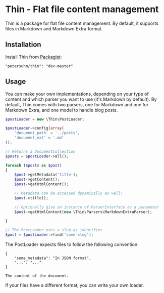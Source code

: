 # Thin - Flat file content management

Thin is a package for flat file content management. By default, it supports
files in Markdown and Markdown Extra format.

## Installation

Install Thin from [Packagist](https://packagist.org/packages/petersuhm/thin):

```
"petersuhm/thin": "dev-master"
```

## Usage

You can make your own implementations, depending on your type of content and
which parser you want to use (it's Markdown by default). By default, Thin comes
with two parsers, one for Markdown and one for Markdown Extra, and one model to
handle blog posts.

```php
$postLoader = new \Thin\PostLoader;

$postLoader->config(array(
    'document_path' = '../posts',
    'document_ext' = '.md'
));

// Returns a DocumentCollection
$posts = $postLoader->all();

foreach ($posts as $post)
{
    $post->getMetadata('title');
    $post->getContent();
    $post->getHtmlContent();

    // Metadata can be accessed dynamically as well:
    $post->title();

    // Optionally give an instance of ParserInterface as a parameter
    $post->getHtmlContent(new \Thin\Parsers\MarkdownExtraParser);

}

// The PostLoader uses a slug as identifier
$post = $postLoader->find('some-slug');
```

The PostLoader expects files to follow the following convention:

```
{
    "some_metadata": "In JSON format",
    "...": "..."
}

The content of the document.
```

If your files have a different format, you can write your own loader.
